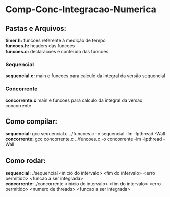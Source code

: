 # Comp-Conc-Integracao-Numerica

## Pastas e Arquivos:
**timer.h:** funcoes referente à medição de tempo\
**funcoes.h:** headers das funcoes\
**funcoes.c:** declaracoes e conteudo das funcoes
### Sequencial
**sequencial.c:** main e funcoes para calculo da integral da versão sequencial

### Concorrente
**concorrente.c** main e funcoes para calculo da integral da versao concorrente

## Como compilar:
**sequencial:** gcc sequencial.c ../funcoes.c -o sequencial -lm -lpthread -Wall\
**concorrente:** gcc concorrente.c ../funcoes.c -o concorrente -lm -lpthread -Wall

## Como rodar:
**sequencial:** ./sequencial \<inicio do intervalo> \<fim do intervalo> \<erro permitido> \<funcao a ser integrada>\
**concorrente:** ./concorrente \<inicio do intervalo> \<fim do intervalo> \<erro permitido> \<numero de threads> \<funcao a ser integrada>
